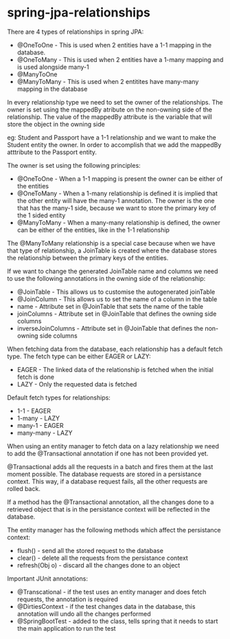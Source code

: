 # spring-jpa-relationships

There are 4 types of relationships in spring JPA:
- @OneToOne - This is used when 2 entities have a 1-1 mapping in the database.
- @OneToMany - This is used when 2 entities have a 1-many mapping and is used alongside many-1
- @ManyToOne
- @ManyToMany - This is used when 2 entitites have many-many mapping in the database

In every relationship type we need to set the owner of the relationships. The owner is set using the mappedBy atribute on the non-owning side of the relationship.
The value of the mappedBy attribute is the variable that will store the object in the owning side

eg: Student and Passport have a 1-1 relationship and we want to make the Student entity the owner.
In order to accomplish that we add the mappedBy atttribute to the Passport entity.

The owner is set using the following principles:

- @OneToOne - When a 1-1 mapping is present the owner can be either of the entities
- @OneToMany - When a 1-many relationship is defined it is implied that the other entity will have the many-1 annotation. The owner is the one that has the many-1 side,
because we want to store the primary key of the 1 sided entity
- @ManyToMany - When a many-many relationship is defined, the owner can be either of the entities, like in the 1-1 relationship

The @ManyToMany relationship is a special case because when we have that type of relationship,
a JoinTable is created where the database stores the relationship between the primary keys of the entities.

If we want to change the generated JoinTable name and columns we need to use the following annotations in the owning side of the relationship:
- @JoinTable - This allows us to customise the autogenerated joinTable
- @JoinColumn - This allows us to set the name of a column in the table
- name - Attribute set in @JoinTable that sets the name of the table
- joinColumns - Attribute set in @JoinTable that defines the owning side columns
- inverseJoinColumns - Attribute set in @JoinTable that defines the non-owning side columns

When fetching data from the database, each relationship has a default fetch type. The fetch type can be either EAGER or LAZY:
- EAGER - The linked data of the relationship is fetched when the initial fetch is done
- LAZY - Only the requested data is fetched

Default fetch types for relationships:
- 1-1 - EAGER
- 1-many - LAZY
- many-1 - EAGER
- many-many - LAZY

When using an entity manager to fetch data on a lazy relationship we need to add the @Transactional annotation if one has not been provided yet.

@Transactional adds all the requests in a batch and fires them at the last moment possible. The database requests are stored in a persistance context.
This way, if a database request fails, all the other requests are rolled back.

If a method has the @Transactional annotation, all the changes done to a retrieved object that is in the persistance context will be reflected in the database.

The entity manager has the following methods which affect the persistance context:
- flush() - send all the stored request to the database
- clear() - delete all the requests from the persistance context
- refresh(Obj o) - discard all the changes done to an object

Important JUnit annotations:
- @Transcational - if the test uses an entity manager and does fetch requests, the annotation is required
- @DirtiesContext - if the test changes data in the database, this annotation will undo all the changes performed
- @SpringBootTest - added to the class, tells spring that it needs to start the main application to run the test




